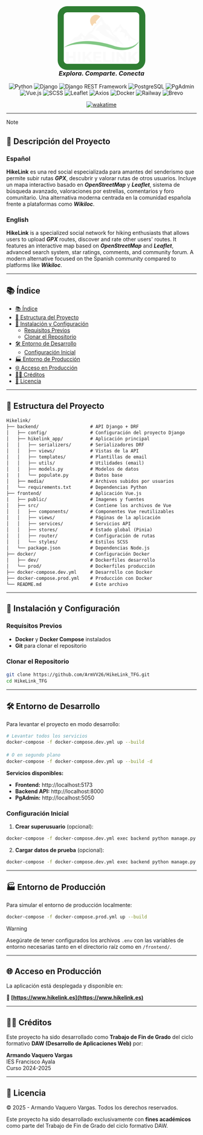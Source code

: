 <div align="center">
  <img src="frontend/public/images/logo/svg/LogoHikelink.svg" width="200"
    style="background-color:#2E7D32; padding: 1rem; border-radius: 25px"/>
  <h3 style="font-style: italic; margin-top: -0.25rem">Explora. Comparte. Conecta</h3>  

![Python](https://img.shields.io/badge/Python-3776AB?style=for-the-badge&logo=python&logoColor=white)
![Django](https://img.shields.io/badge/Django-092E20?style=for-the-badge&logo=django&logoColor=white)
![Django REST Framework](https://img.shields.io/badge/DRF-FF1709?style=for-the-badge&logo=django&logoColor=white) 
![PostgreSQL](https://img.shields.io/badge/PostgreSQL-4169E1?style=for-the-badge&logo=postgresql&logoColor=white) 
![PgAdmin](https://img.shields.io/badge/PgAdmin-4479A1?style=for-the-badge&logo=postgresql&logoColor=white) <br>
![Vue.js](https://img.shields.io/badge/Vue.js-35495E?style=for-the-badge&logo=vuedotjs&logoColor=4FC08D)
![SCSS](https://img.shields.io/badge/SCSS-CC6699?style=for-the-badge&logo=sass&logoColor=white)
![Leaflet](https://img.shields.io/badge/Leaflet-199900?style=for-the-badge&logo=leaflet&logoColor=white)
![Axios](https://img.shields.io/badge/Axios-5A29E4?style=for-the-badge&logo=axios&logoColor=white)
![Docker](https://img.shields.io/badge/Docker-2496ED?style=for-the-badge&logo=docker&logoColor=white) 
![Railway](https://img.shields.io/badge/Railway-000000?style=for-the-badge&logo=railway&logoColor=white) 
![Brevo](https://img.shields.io/badge/-Brevo-0B996E?style=for-the-badge&logo=brevo&logoColor=white)<br>

[![wakatime](https://wakatime.com/badge/user/10ede374-1869-4114-a927-8309de39fc83/project/d4351531-9847-4e6b-959f-28e421085c36.svg)](https://wakatime.com/badge/user/10ede374-1869-4114-a927-8309de39fc83/project/d4351531-9847-4e6b-959f-28e421085c36)

</div>

---
> [!NOTE]
> ## 🌄 Descripción del Proyecto
> ### Español
> **HikeLink** es una red social especializada para amantes del senderismo que permite subir rutas ***GPX***, descubrir y valorar rutas de otros usuarios. Incluye un mapa interactivo basado en ***OpenStreetMap*** y ***Leaflet***, sistema de búsqueda avanzado, valoraciones por estrellas, comentarios y foro comunitario. Una alternativa moderna centrada en la comunidad española frente a plataformas como ***Wikiloc***.
> ### English
> **HikeLink** is a specialized social network for hiking enthusiasts that allows users to upload ***GPX*** routes, discover and rate other users' routes. It features an interactive map based on ***OpenStreetMap*** and ***Leaflet***, advanced search system, star ratings, comments, and community forum. A modern alternative focused on the Spanish community compared to platforms like ***Wikiloc***.

---

## 📚 Índice

- [📚 Índice](#-índice)
- [📁 Estructura del Proyecto](#-estructura-del-proyecto)
- [🚀 Instalación y Configuración](#-instalación-y-configuración)
  - [Requisitos Previos](#requisitos-previos)
  - [Clonar el Repositorio](#clonar-el-repositorio)
- [🛠️ Entorno de Desarrollo](#️-entorno-de-desarrollo)
  - [Configuración Inicial](#configuración-inicial)
- [🏭 Entorno de Producción](#-entorno-de-producción)
- [🌐 Acceso en Producción](#-acceso-en-producción)
- [👨‍💻 Créditos](#-créditos)
- [📄 Licencia](#-licencia)

---
## 📁 Estructura del Proyecto

```
Hikelink/
├── backend/                   # API Django + DRF
│   ├── config/                # Configuración del proyecto Django
│   ├── hikelink_app/          # Aplicación principal
│   │   ├── serializers/       # Serializadores DRF
│   │   ├── views/             # Vistas de la API
│   │   ├── templates/         # Plantillas de email
│   │   ├── utils/             # Utilidades (email)
│   │   ├── models.py          # Modelos de datos
|   |   └── populate.py        # Datos base
│   ├── media/                 # Archivos subidos por usuarios
│   └── requirements.txt       # Dependencias Python
├── frontend/                  # Aplicación Vue.js
|   ├── public/                # Imagenes y fuentes
│   ├── src/                   # Contiene los archivos de Vue
│   │   ├── components/        # Componentes Vue reutilizables
│   │   ├── views/             # Páginas de la aplicación
│   │   ├── services/          # Servicios API
│   │   ├── stores/            # Estado global (Pinia)
│   │   ├── router/            # Configuración de rutas
│   │   └── styles/            # Estilos SCSS
│   └── package.json           # Dependencias Node.js
├── docker/                    # Configuración Docker
│   ├── dev/                   # Dockerfiles desarrollo
│   └── prod/                  # Dockerfiles producción
├── docker-compose.dev.yml     # Desarrollo con Docker
├── docker-compose.prod.yml    # Producción con Docker
└── README.md                  # Este archivo
```

---

## 🚀 Instalación y Configuración

### Requisitos Previos

- **Docker** y **Docker Compose** instalados
- **Git** para clonar el repositorio

### Clonar el Repositorio

```bash
git clone https://github.com/ArmVV26/HikeLink_TFG.git
cd HikeLink_TFG
```

---

## 🛠️ Entorno de Desarrollo

Para levantar el proyecto en modo desarrollo:

```bash
# Levantar todos los servicios
docker-compose -f docker-compose.dev.yml up --build

# O en segundo plano
docker-compose -f docker-compose.dev.yml up --build -d
```

**Servicios disponibles:**
- **Frontend:** http://localhost:5173
- **Backend API:** http://localhost:8000
- **PgAdmin:** http://localhost:5050

### Configuración Inicial

1. **Crear superusuario** (opcional):
```bash
docker-compose -f docker-compose.dev.yml exec backend python manage.py createsuperuser
```

2. **Cargar datos de prueba** (opcional):
```bash
docker-compose -f docker-compose.dev.yml exec backend python manage.py runscript populate
```

---

## 🏭 Entorno de Producción

Para simular el entorno de producción localmente:

```bash
docker-compose -f docker-compose.prod.yml up --build
```

> [!WARNING]
> Asegúrate de tener configurados los archivos `.env` con las variables de entorno necesarias tanto en el directorio raíz como en `/frontend/`.

---

## 🌐 Acceso en Producción

La aplicación está desplegada y disponible en:

**🔗 [https://www.hikelink.es](https://www.hikelink.es)**

---

## 👨‍💻 Créditos

Este proyecto ha sido desarrollado como **Trabajo de Fin de Grado** del ciclo formativo **DAW (Desarrollo de Aplicaciones Web)** por:

**Armando Vaquero Vargas**  
IES Francisco Ayala  
Curso 2024-2025

---

## 📄 Licencia

© 2025 - Armando Vaquero Vargas. Todos los derechos reservados.

Este proyecto ha sido desarrollado exclusivamente con **fines académicos** como parte del Trabajo de Fin de Grado del ciclo formativo DAW.
